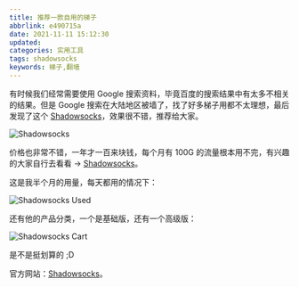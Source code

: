```yaml
---
title: 推荐一款自用的梯子
abbrlink: e490715a
date: 2021-11-11 15:12:30
updated:
categories: 实用工具
tags: shadowsocks
keywords: 梯子,翻墙
---
```


有时候我们经常需要使用 Google 搜索资料，毕竟百度的搜索结果中有太多不相关的结果。但是 Google 搜索在大陆地区被墙了，找了好多梯子用都不太理想，最后发现了这个 [Shadowsocks](https://portal.shadowsocks.nz/aff.php?aff=51884)，效果很不错，推荐给大家。

![Shadowsocks](/images/2021/11/shadowsocks.png)

价格也非常不错，一年才一百来块钱，每个月有 100G 的流量根本用不完，有兴趣的大家自行去看看 -> [Shadowsocks](https://portal.shadowsocks.nz/aff.php?aff=51884)。

<!-- more -->

这是我半个月的用量，每天都用的情况下：

![Shadowsocks Used](/images/2021/11/shadowsocks-used.png)

还有他的产品分类，一个是基础版，还有一个高级版：

![Shadowsocks Cart](/images/2021/11/shadowsocks-cart.png)

是不是挺划算的 ;D

官方网站：[Shadowsocks](https://portal.shadowsocks.nz/aff.php?aff=51884)。
